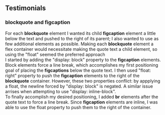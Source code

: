 Testimonials
------------
### blockquote and figcaption
For each **blockquote** element I wanted its child **figcaption** element a little below the text and pushed to the right of its parent; I also wanted to use as few additional elements as possible. Making each **blockquote** element a flex container would necessitate making the quote text a child element, so using the "float" seemed the preferred approach <br> I started by adding the "display: block" property to the **figcaption** elements. Block elements force a line break, which accomplishes my first positioning goal of placing the **figcaptions** below the quote text. I then used "float: right" property to push the **figcaption** elements to the right of the **blockquote** container. However, these two properties conflict: by appplying a float, the newline forced by "display: block" is negated. A similar issue arrises when attempting to use "display: inline-block".<br> To finally accomplish my desired positioning, I added **br** elements after the quote text to force a line break. Since **figcaption** elements are inline, I was able to use the float property to push them to the right of the container.